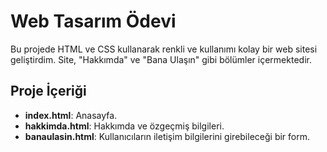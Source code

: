 # Web Tasarım Ödevi

Bu projede HTML ve CSS kullanarak renkli ve kullanımı kolay bir web sitesi geliştirdim. Site, "Hakkımda" ve "Bana Ulaşın" gibi bölümler içermektedir.

## Proje İçeriği
- **index.html**: Anasayfa.
- **hakkimda.html**: Hakkımda ve özgeçmiş bilgileri.
- **banaulasin.html**: Kullanıcıların iletişim bilgilerini girebileceği bir form.
